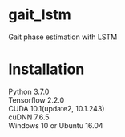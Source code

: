 # gait_lstm
Gait phase estimation with LSTM   
   
   
# Installation
Python 3.7.0   
Tensorflow 2.2.0   
CUDA 10.1(update2, 10.1.243)   
cuDNN 7.6.5   
Windows 10 or Ubuntu 16.04   

